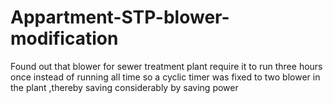 # Appartment-STP-blower-modification
Found out that blower for sewer treatment plant require it to run three hours once instead of running all time so a cyclic timer was fixed to two blower in the plant ,thereby saving considerably by saving power
